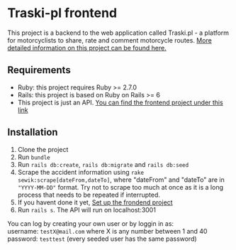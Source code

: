 # Traski-pl frontend

This project is a backend to the web application called Traski.pl - a platform for motorcyclists to share, rate and comment motorcycle routes. [More detailed information on this project can be found here.](http://mpanasiuk.me/project.php?project=18)

## Requirements

- Ruby: this project requires Ruby >= 2.7.0
- Rails: this project is based on Ruby on Rails >= 6
- This project is just an API. [You can find the frontend project under this link](https://github.com/grzala/traskipl-frontend)

## Installation

1. Clone the project
2. Run `bundle`
3. Run `rails db:create`, `rails db:migrate` and `rails db:seed`
4. Scrape the accident information using `rake sewik:scrape[dateFrom,dateTo]`, where "dateFrom" and "dateTo" are in `"YYYY-MM-DD"` format. Try not to scrape too much at once as it is a long process that needs to be repeated if interrupted.
5. If you havent done it yet,  [Set up the frondend project](https://github.com/grzala/traskipl-frontend)
6. Run `rails s`. The API will run on localhost:3001

You can log by creating your own user or by loggin in as:  
username: `testX@mail.com` where X is any number between 1 and 40
password: `testtest` (every seeded user has the same password)


